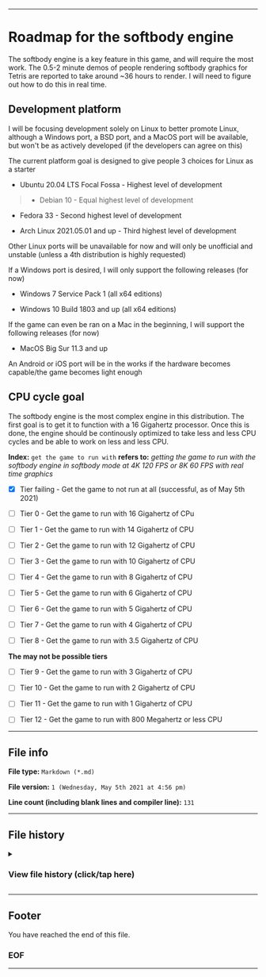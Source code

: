 
***

# Roadmap for the softbody engine

The softbody engine is a key feature in this game, and will require the most work. The 0.5-2 minute demos of people rendering softbody graphics for Tetris are reported to take around ~36 hours to render. I will need to figure out how to do this in real time.

## Development platform

I will be focusing development solely on Linux to better promote Linux, although a Windows port, a BSD port, and a MacOS port will be available, but won't be as actively developed (if the developers can agree on this)

The current platform goal is designed to give people 3 choices for Linux as a starter

* Ubuntu 20.04 LTS Focal Fossa - Highest level of development

> * Debian 10 - Equal highest level of development

* Fedora 33 - Second highest level of development

* Arch Linux 2021.05.01 and up - Third highest level of development

Other Linux ports will be unavailable for now and will only be unofficial and unstable (unless a 4th distribution is highly requested)

If a Windows port is desired, I will only support the following releases (for now)

* Windows 7 Service Pack 1 (all x64 editions)

* Windows 10 Build 1803 and up (all x64 editions)

If the game can even be ran on a Mac in the beginning, I will support the following releases (for now)

* MacOS Big Sur 11.3 and up

An Android or iOS port will be in the works if the hardware becomes capable/the game becomes light enough

## CPU cycle goal

The softbody engine is the most complex engine in this distribution. The first goal is to get it to function with a 16 Gigahertz processor. Once this is done, the engine should be continously optimized to take less and less CPU cycles and be able to work on less and less CPU.

**Index:** `get the game to run with` **refers to:** _getting the game to run with the softbody engine in softbody mode at 4K 120 FPS or 8K 60 FPS with real time graphics_

- [x] Tier failing - Get the game to not run at all (successful, as of May 5th 2021)

- [ ] Tier 0 - Get the game to run with 16 Gigahertz of CPu

- [ ] Tier 1 - Get the game to run with 14 Gigahertz of CPU

- [ ] Tier 2 - Get the game to run with 12 Gigahertz of CPU

- [ ] Tier 3 - Get the game to run with 10 Gigahertz of CPU

- [ ] Tier 4 - Get the game to run with 8 Gigahertz of CPU

- [ ] Tier 5 - Get the game to run with 6 Gigahertz of CPU

- [ ] Tier 6 - Get the game to run with 5 Gigahertz of CPU

- [ ] Tier 7 - Get the game to run with 4 Gigahertz of CPU

- [ ] Tier 8 - Get the game to run with 3.5 Gigahertz of CPU

**The may not be possible tiers**

- [ ] Tier 9 - Get the game to run with 3 Gigahertz of CPU

- [ ] Tier 10 - Get the game to run with 2 Gigahertz of CPU

- [ ] Tier 11 - Get the game to run with 1 Gigahertz of CPU

- [ ] Tier 12 - Get the game to run with 800 Megahertz or less CPU

***

## File info

**File type:** `Markdown (*.md)`

**File version:** `1 (Wednesday, May 5th 2021 at 4:56 pm)`

**Line count (including blank lines and compiler line):** `131`

***

## File history

<details><summary><H3>View file history (click/tap here)</H3></summary>

***

**Version 1 (Wednesday, May 5th 2021 at 4:56 pm)**

> Changes:

> * Started the file

> * Added the title section, with general info

> * Added the development platforms section

> * Added the CPU goal chart, with 14 tiers

> * Added the file info section

> * Added the file history section

> * Added the footer section

> * No other changes in version 1

**Version 2 (Coming soon)**

> Changes:

> * Coming soon

> * No other changes in version 2

***

</details>

***

## Footer

You have reached the end of this file.

### EOF

***
